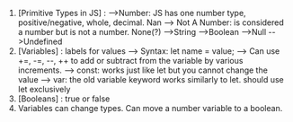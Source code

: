 1. [Primitive Types in JS] :
	-->Number: JS has one number type, positive/negative, whole, decimal. Nan --> Not A Number: is considered a number but is not a number. None(?)
	-->String
	-->Boolean
	-->Null
	-->Undefined
2. [Variables] : labels for values
	--> Syntax: let name = value; 
	--> Can use +=, -=, --, ++ to add or subtract from the variable by various increments.
	--> const: works just like let but you cannot change the value
	--> var: the old variable keyword works similarly to let. should use let exclusively
3. [Booleans] : true or false
4. Variables can change types. Can move a number variable to a boolean. 
